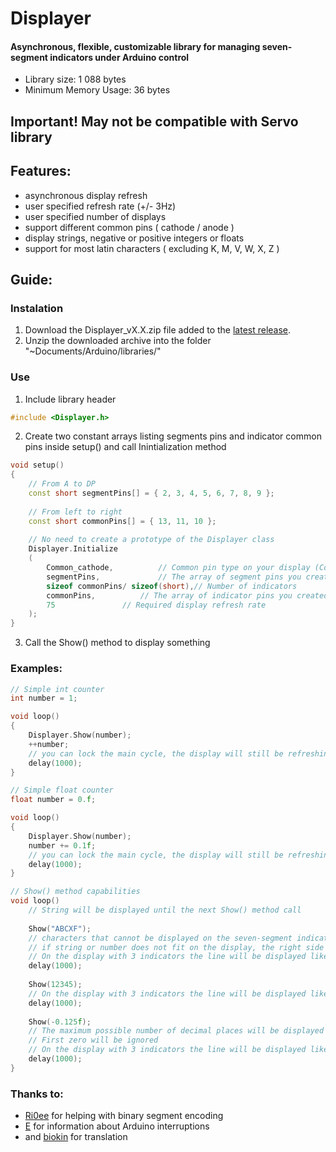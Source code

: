 # Displayer
#### Asynchronous, flexible, customizable library for managing seven-segment indicators under Arduino control
+ Library size: 1 088 bytes
+ Minimum Memory Usage: 36 bytes

## Important! May not be compatible with Servo library

## Features:
- asynchronous display refresh
- user specified refresh rate (+/- 3Hz)
- user specified number of displays
- support different common pins ( cathode / anode )
- display strings, negative or positive integers or floats
- support for most latin characters ( excluding K, M, V, W, X, Z )

## Guide:
### Instalation
 1. Download the Displayer_vX.X.zip file added to the [latest release](https://github.com/SecyrBb/Displayer/releases "Releases").
 2. Unzip the downloaded archive into the folder "~Documents/Arduino/libraries/"
### Use
 1. Include library header
~~~cpp
#include <Displayer.h>
~~~
 2. Сreate two constant arrays listing segments pins and indicator common pins inside setup() and call Inintialization method
~~~cpp
void setup()
{
	// From A to DP
	const short segmentPins[] = { 2, 3, 4, 5, 6, 7, 8, 9 };
	
	// From left to right
	const short сommonPins[] = { 13, 11, 10 };
	
	// No need to create a prototype of the Displayer class
	Displayer.Initialize
	(
		Common_cathode,			 // Common pin type on your display (Common_cathode or Common_anode) 
		segmentPins,			 // The array of segment pins you created 
		sizeof сommonPins/ sizeof(short),// Number of indicators 
		сommonPins,			 // The array of indicator pins you created 
		75				 // Required display refresh rate 
	);
}
~~~
3. Call the Show() method to display something
### Examples:
~~~cpp
// Simple int counter
int number = 1;

void loop()
{
	Displayer.Show(number);
	++number;
	// you can lock the main cycle, the display will still be refreshing
	delay(1000);
}
~~~
~~~cpp
// Simple float counter
float number = 0.f;

void loop()
{
	Displayer.Show(number);
	number += 0.1f;
	// you can lock the main cycle, the display will still be refreshing
	delay(1000);
}
~~~
~~~cpp
// Show() method capabilities
void loop()
	// String will be displayed until the next Show() method call
	
	Show("ABCXF");
	// characters that cannot be displayed on the seven-segment indicator will be ignored
	// if string or number does not fit on the display, the right side will preferably be displayed.
	// On the display with 3 indicators the line will be displayed like this: "C F"
  	delay(1000);
	
	Show(12345);
	// On the display with 3 indicators the line will be displayed like this: "345"
  	delay(1000);
	
	Show(-0.125f);
	// The maximum possible number of decimal places will be displayed
	// First zero will be ignored
	// On the display with 3 indicators the line will be displayed like this: "-.125"
  	delay(1000);
}
~~~

### Thanks to:
- [Ri0ee](https://github.com/Ri0ee) for helping with binary segment encoding
- [E](https://arduinodiy.wordpress.com/2012/02/28/timer-interrupts/) for information about Arduino interruptions 
- and [biokin](https://habr.com/ru/post/453276/) for translation

